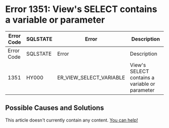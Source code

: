 
# Error 1351: View's SELECT contains a variable or parameter


| Error Code | SQLSTATE | Error | Description |
| --- | --- | --- | --- |
| Error Code | SQLSTATE | Error | Description |
| 1351 | HY000 | ER_VIEW_SELECT_VARIABLE | View's SELECT contains a variable or parameter |




## Possible Causes and Solutions


This article doesn't currently contain any content. [You can help!](/kb/en/writing-and-editing-knowledge-base-articles/)

